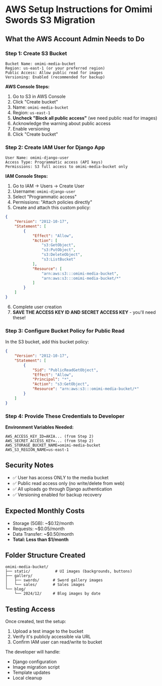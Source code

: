 # AWS Setup Instructions for Omimi Swords S3 Migration

## What the AWS Account Admin Needs to Do

### Step 1: Create S3 Bucket
```
Bucket Name: omimi-media-bucket
Region: us-east-1 (or your preferred region)
Public Access: Allow public read for images
Versioning: Enabled (recommended for backup)
```

**AWS Console Steps:**
1. Go to S3 in AWS Console
2. Click "Create bucket"
3. Name: `omimi-media-bucket`
4. Region: `us-east-1`
5. **Uncheck "Block all public access"** (we need public read for images)
6. Acknowledge the warning about public access
7. Enable versioning
8. Click "Create bucket"

### Step 2: Create IAM User for Django App
```
User Name: omimi-django-user
Access Type: Programmatic access (API keys)
Permissions: S3 full access to omimi-media-bucket only
```

**IAM Console Steps:**
1. Go to IAM → Users → Create User
2. Username: `omimi-django-user`
3. Select "Programmatic access"
4. Permissions: "Attach policies directly"
5. Create and attach this custom policy:

```json
{
    "Version": "2012-10-17",
    "Statement": [
        {
            "Effect": "Allow",
            "Action": [
                "s3:GetObject",
                "s3:PutObject",
                "s3:DeleteObject",
                "s3:ListBucket"
            ],
            "Resource": [
                "arn:aws:s3:::omimi-media-bucket",
                "arn:aws:s3:::omimi-media-bucket/*"
            ]
        }
    ]
}
```

6. Complete user creation
7. **SAVE THE ACCESS KEY ID AND SECRET ACCESS KEY** - you'll need these!

### Step 3: Configure Bucket Policy for Public Read
In the S3 bucket, add this bucket policy:

```json
{
    "Version": "2012-10-17",
    "Statement": [
        {
            "Sid": "PublicReadGetObject",
            "Effect": "Allow",
            "Principal": "*",
            "Action": "s3:GetObject",
            "Resource": "arn:aws:s3:::omimi-media-bucket/*"
        }
    ]
}
```

### Step 4: Provide These Credentials to Developer

**Environment Variables Needed:**
```
AWS_ACCESS_KEY_ID=AKIA... (from Step 2)
AWS_SECRET_ACCESS_KEY=... (from Step 2) 
AWS_STORAGE_BUCKET_NAME=omimi-media-bucket
AWS_S3_REGION_NAME=us-east-1
```

## Security Notes
- ✅ User has access ONLY to the media bucket
- ✅ Public read access only (no write/delete from web)
- ✅ All uploads go through Django authentication
- ✅ Versioning enabled for backup recovery

## Expected Monthly Costs
- Storage (5GB): ~$0.12/month
- Requests: ~$0.05/month  
- Data Transfer: ~$0.50/month
- **Total: Less than $1/month**

## Folder Structure Created
```
omimi-media-bucket/
├── static/           # UI images (backgrounds, buttons)
├── gallery/
│   ├── swords/      # Sword gallery images
│   └── sales/       # Sales images  
└── blog/
    └── 2024/12/     # Blog images by date
```

## Testing Access
Once created, test the setup:
1. Upload a test image to the bucket
2. Verify it's publicly accessible via URL
3. Confirm IAM user can read/write to bucket

The developer will handle:
- Django configuration
- Image migration script
- Template updates
- Local cleanup